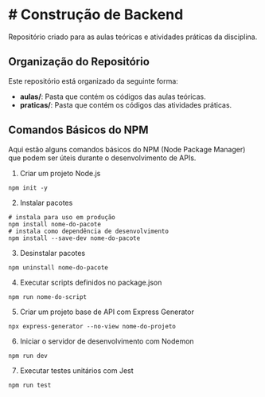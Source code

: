 # # Construção de Backend

Repositório criado para as aulas teóricas e atividades práticas da disciplina.

## Organização do Repositório

Este repositório está organizado da seguinte forma:
- **aulas/**: Pasta que contém os códigos das aulas teóricas.
- **praticas/**: Pasta que contém os códigos das atividades práticas.

## Comandos Básicos do NPM

Aqui estão alguns comandos básicos do NPM (Node Package Manager) que podem ser úteis durante o desenvolvimento de APIs.

1. Criar um projeto Node.js
```shell
npm init -y
```
2. Instalar pacotes
```shell
# instala para uso em produção 
npm install nome-do-pacote            
# instala como dependência de desenvolvimento
npm install --save-dev nome-do-pacote 
```
3. Desinstalar pacotes
```shell
npm uninstall nome-do-pacote
```
4. Executar scripts definidos no package.json
```shell
npm run nome-do-script
```
5. Criar um projeto base de API com Express Generator
```shell
npx express-generator --no-view nome-do-projeto
```
6. Iniciar o servidor de desenvolvimento com Nodemon
```shell
npm run dev
```
7. Executar testes unitários com Jest
```shell
npm run test
```

